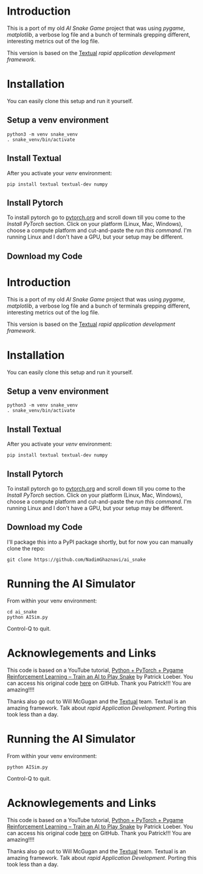 # Introduction

This is a port of my old *AI Snake Game* project that was using *pygame*, *matplotlib*, a verbose log file and a bunch of terminals grepping different, interesting metrics out of the log file.

This version is based on the [Textual](https://textual.textualize.io/) *rapid application development framework*.

# Installation

You can easily clone this setup and run it yourself.

## Setup a venv environment

```shell
python3 -m venv snake_venv
. snake_venv/bin/activate
```

## Install Textual

After you activate your *venv* environment:

```
pip install textual textual-dev numpy
```

## Install Pytorch

To install pytorch go to [pytorch.org](https://pytorch.org/) and scroll down till you come to the *Install PyTorch* section. Click on your platform (Linux, Mac, Windows), choose a compute platform and cut-and-paste the *run this command*. I'm running Linux and I don't have a GPU, but your setup may be different.

## Download my Code

# Introduction

This is a port of my old *AI Snake Game* project that was using *pygame*, *matplotlib*, a verbose log file and a bunch of terminals grepping different, interesting metrics out of the log file.

This version is based on the [Textual](https://textual.textualize.io/) *rapid application development framework*.

# Installation

You can easily clone this setup and run it yourself.

## Setup a venv environment

```shell
python3 -m venv snake_venv
. snake_venv/bin/activate
```

## Install Textual

After you activate your *venv* environment:

```
pip install textual textual-dev numpy
```

## Install Pytorch

To install pytorch go to [pytorch.org](https://pytorch.org/) and scroll down till you come to the *Install PyTorch* section. Click on your platform (Linux, Mac, Windows), choose a compute platform and cut-and-paste the *run this command*. I'm running Linux and I don't have a GPU, but your setup may be different.

## Download my Code

I'll package this into a PyPI package shortly, but for now you can manually clone the repo:

```shell
git clone https://github.com/NadimGhaznavi/ai_snake
```

# Running the AI Simulator

From within your venv environment:

```shell
cd ai_snake
python AISim.py
```

Control-Q to quit.

# Acknowlegements and Links

This code is based on a YouTube tutorial, [Python + PyTorch + Pygame Reinforcement Learning – Train an AI to Play Snake](https://www.youtube.com/watch?v=L8ypSXwyBds&t=1042s&ab_channel=freeCodeCamp.org) by Patrick Loeber. You can access his original code [here](https://github.com/patrickloeber/snake-ai-pytorch) on GitHub. Thank you Patrick!!! You are amazing!!!!

Thanks also go out to Will McGugan and the [Textual](https://textual.textualize.io/) team. Textual is an amazing framework. Talk about *rapid Application Development*. Porting this took less than a day.



# Running the AI Simulator

From within your venv environment:

```shell
python AISim.py
```

Control-Q to quit.

# Acknowlegements and Links

This code is based on a YouTube tutorial, [Python + PyTorch + Pygame Reinforcement Learning – Train an AI to Play Snake](https://www.youtube.com/watch?v=L8ypSXwyBds&t=1042s&ab_channel=freeCodeCamp.org) by Patrick Loeber. You can access his original code [here](https://github.com/patrickloeber/snake-ai-pytorch) on GitHub. Thank you Patrick!!! You are amazing!!!!

Thanks also go out to Will McGugan and the [Textual](https://textual.textualize.io/) team. Textual is an amazing framework. Talk about *rapid Application Development*. Porting this took less than a day.


